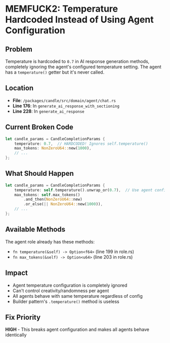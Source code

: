 # MEMFUCK2: Temperature Hardcoded Instead of Using Agent Configuration

## Problem
Temperature is hardcoded to `0.7` in AI response generation methods, completely ignoring the agent's configured temperature setting. The agent has a `temperature()` getter but it's never called.

## Location
- **File**: `/packages/candle/src/domain/agent/chat.rs`
- **Line 176**: In `generate_ai_response_with_sectioning`
- **Line 228**: In `generate_ai_response`

## Current Broken Code
```rust
let candle_params = CandleCompletionParams {
    temperature: 0.7,  // HARDCODED! Ignores self.temperature()
    max_tokens: NonZeroU64::new(1000),
    // ...
};
```

## What Should Happen
```rust
let candle_params = CandleCompletionParams {
    temperature: self.temperature().unwrap_or(0.7),  // Use agent config with fallback
    max_tokens: self.max_tokens()
        .and_then(NonZeroU64::new)
        .or_else(|| NonZeroU64::new(1000)),
    // ...
};
```

## Available Methods
The agent role already has these methods:
- `fn temperature(&self) -> Option<f64>` (line 199 in role.rs)
- `fn max_tokens(&self) -> Option<u64>` (line 203 in role.rs)

## Impact
- Agent temperature configuration is completely ignored
- Can't control creativity/randomness per agent
- All agents behave with same temperature regardless of config
- Builder pattern's `.temperature()` method is useless

## Fix Priority
**HIGH** - This breaks agent configuration and makes all agents behave identically